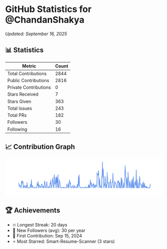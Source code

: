 # GitHub Statistics for @ChandanShakya
*Updated: September 16, 2025*

## 📊 Statistics
| Metric | Count |
|--------|--------|
| Total Contributions | 2844 |
| Public Contributions | 2816 |
| Private Contributions | 0 |
| Stars Received | 7 |
| Stars Given | 363 |
| Total Issues | 243 |
| Total PRs | 182 |
| Followers | 30 |
| Following | 16 |

## 📈 Contribution Graph

![Contribution Graph](./contribution_graph.png)

## 🏆 Achievements

- 🔥 Longest Streak: 20 days
- 👥 New Followers (avg): 30 per year
- 📅 First Contribution: Sep 15, 2024
- ⭐ Most Starred: Smart-Resume-Scanner (3 stars)
